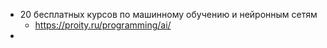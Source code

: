 - 20 бесплатных курсов по машинному обучению и нейронным сетям 
	- https://proity.ru/programming/ai/
- 